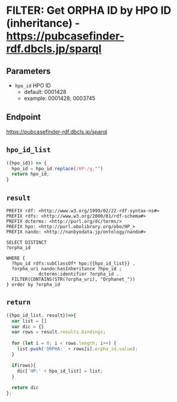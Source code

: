 # FILTER: Get ORPHA ID by HPO ID (inheritance) - https://pubcasefinder-rdf.dbcls.jp/sparql
## Parameters
* `hpo_id` HPO ID
  * default: 0001428
  * example: 0001428, 0003745

## Endpoint
https://pubcasefinder-rdf.dbcls.jp/sparql

## `hpo_id_list`
```javascript
({hpo_id}) => {
  hpo_id = hpo_id.replace(/HP:/g,"")
  return hpo_id;
}
```

## `result`
```sparql
PREFIX rdf: <http://www.w3.org/1999/02/22-rdf-syntax-ns#>
PREFIX rdfs: <http://www.w3.org/2000/01/rdf-schema#>
PREFIX dcterms: <http://purl.org/dc/terms/>
PREFIX hpo: <http://purl.obolibrary.org/obo/HP_>
PREFIX nando: <http://nanbyodata.jp/ontology/nando#>

SELECT DISTINCT
?orpha_id

WHERE {
  ?hpo_id rdfs:subClassOf* hpo:{{hpo_id_list}} .
  ?orpha_uri nando:hasInheritance ?hpo_id ;
            dcterms:identifier ?orpha_id .
  FILTER(CONTAINS(STR(?orpha_uri), "Orphanet_"))
} order by ?orpha_id
```

## `return`
```javascript
({hpo_id_list, result})=>{ 
  var list = []
  var dic = {}
  var rows = result.results.bindings;
  
  for (let i = 0; i < rows.length; i++) {
    list.push('ORPHA:' + rows[i].orpha_id.value);
  }

  if(rows){
    dic['HP:' + hpo_id_list] = list;
  }
  
  return dic
};